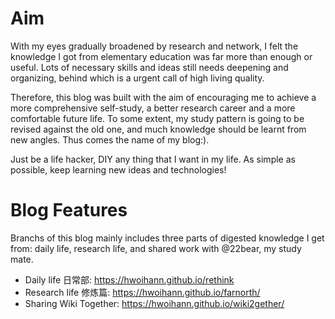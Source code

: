 # Aim
With my eyes gradually broadened by research and network, I felt the knowledge I got from elementary education was far more than enough or useful. Lots of necessary skills and ideas still needs deepening and organizing, behind which is a urgent call of high living quality.

Therefore, this blog was built with the aim of encouraging me to achieve a more comprehensive self-study, a better research career and a more comfortable future life. To some extent, my study pattern is going to be revised against the old one, and much knowledge should be learnt from new angles. Thus comes the name of my blog:). 

Just be a life hacker, DIY any thing that I want in my life. As simple as possible, keep learning new ideas and technologies!


# Blog Features
Branchs of this blog mainly includes three parts of digested knowledge I get from: daily life, research life, and shared work with @22bear, my study mate.
 - Daily life 日常部: <https://hwoihann.github.io/rethink>
 - Research life 修炼篇: <https://hwoihann.github.io/farnorth/>
 - Sharing Wiki Together: <https://hwoihann.github.io/wiki2gether/>
